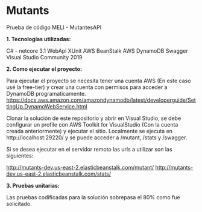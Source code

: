 # Mutants
Prueba de código MELI - MutantesAPI

 **1. Tecnologías utilizadas:**

C# - netcore 3.1 WebApi
XUnit
AWS BeanStalk
AWS DynamoDB
Swagger
Visual Studio Community 2019

 **2. Como ejecutar el proyecto:**

Para ejecutar el proyecto se necesita tener una cuenta AWS (En este caso usé la free-tier) y crear una cuenta con permisos para acceder a DynamoDB programaticamente. https://docs.aws.amazon.com/amazondynamodb/latest/developerguide/SettingUp.DynamoWebService.html

Clonar la solución de este repositorio y abrir en Visual Studio, se debe configurar un profile con AWS Toolkit for VisualStudio (Con la cuenta creada anteriormente) y ejecutar el sitio. Localmente se ejecuta en http://localhost:29220/ y se puede acceder a /mutant, /stats y /swagger.

Si se desea ejecutar en el servidor remoto las urls a utilizar son las siguientes: 

http://mutants-dev.us-east-2.elasticbeanstalk.com/mutant/
http://mutants-dev.us-east-2.elasticbeanstalk.com/stats/

 **3. Pruebas unitarias:**

Las pruebas codificadas para la solución sobrepasa el 80% como fue solicitado.

